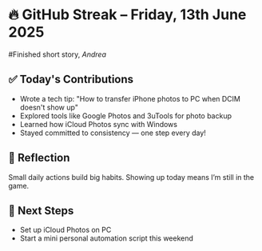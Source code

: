 # 🔥 GitHub Streak – Friday, 13th June 2025
#Finished short story, _Andrea_

## ✅ Today's Contributions


- Wrote a tech tip: "How to transfer iPhone photos to PC when DCIM doesn't show up"
- Explored tools like Google Photos and 3uTools for photo backup
- Learned how iCloud Photos sync with Windows
- Stayed committed to consistency — one step every day!

## 📌 Reflection
Small daily actions build big habits. Showing up today means I’m still in the game.

## 🚀 Next Steps
- Set up iCloud Photos on PC
- Start a mini personal automation script this weekend
